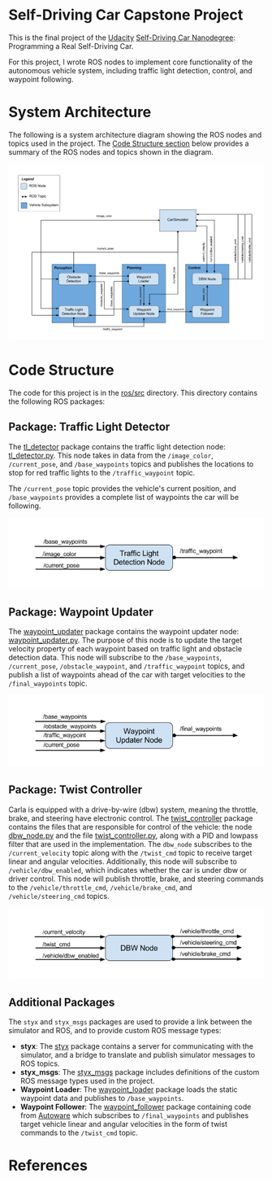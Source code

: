 # Self-Driving Car Capstone Project

This is the final project of the [Udacity](https://www.udacity.com) [Self-Driving Car Nanodegree](https://www.udacity.com/course/self-driving-car-engineer-nanodegree--nd0013): Programming a Real Self-Driving Car. 

For this project, I wrote ROS nodes to implement core functionality of the autonomous vehicle system, including traffic light detection, control, and waypoint following. 

# System Architecture

The following is a system architecture diagram showing the ROS nodes and topics used in the project. The [Code Structure section](#code-structure) below provides a summary of the ROS nodes and topics shown in the diagram. 



![](images/system_architecture.png)

# Code Structure

The code for this project is in the [ros/src](ros/src) directory. This directory contains the following ROS packages:

## Package: Traffic Light Detector

The [tl_detector](ros/src/tl_detector) package contains the traffic light detection node: [tl_detector.py](ros/src/tl_detector/tl_detector.py). This node takes in data from the `/image_color`, `/current_pose`, and `/base_waypoints` topics and publishes the locations to stop for red traffic lights to the `/traffic_waypoint` topic.

The `/current_pose` topic provides the vehicle's current position, and `/base_waypoints` provides a complete list of waypoints the car will be following.

![](images/tl-detector-ros-graph.png)

## Package: Waypoint Updater

The [waypoint_updater](ros/src/waypoint_updater) package contains the waypoint updater node: [waypoint_updater.py](ros/src/waypoint_updater/waypoint_updater.py). The purpose of this node is to update the target velocity property of each waypoint based on traffic light and obstacle detection data. This node will subscribe to the `/base_waypoints`, `/current_pose`, `/obstacle_waypoint`, and `/traffic_waypoint` topics, and publish a list of waypoints ahead of the car with target velocities to the `/final_waypoints` topic.

![](images/waypoint-updater-ros-graph.png)

## Package: Twist Controller

Carla is equipped with a drive-by-wire (dbw) system, meaning the throttle, brake, and steering have electronic control. The [twist_controller](ros/src/twist_controller) package contains the files that are responsible for control of the vehicle: the node [dbw_node.py](ros/src/twist_controller/dbw_node.py) and the file [twist_controller.py](ros/src/twist_controller/twist_controller.py), along with a PID and lowpass filter that are used in the implementation. The `dbw_node` subscribes to the `/current_velocity` topic along with the `/twist_cmd` topic to receive target linear and angular velocities. Additionally, this node will subscribe to `/vehicle/dbw_enabled`, which indicates whether the car is under dbw or driver control. This node will publish throttle, brake, and steering commands to the `/vehicle/throttle_cmd`, `/vehicle/brake_cmd`, and `/vehicle/steering_cmd` topics.

![](images/dbw-node-ros-graph.png)

## Additional Packages

The `styx` and `styx_msgs` packages are used to provide a link between the simulator and ROS, and to provide custom ROS message types:

* **styx**: The [styx](ros/src/styx) package contains a server for communicating with the simulator, and a bridge to translate and publish simulator messages to ROS topics.
* **styx_msgs**: The [styx_msgs](ros/src/styx_msgs) package includes definitions of the custom ROS message types used in the project.
* **Waypoint Loader**: The [waypoint_loader](ros/src/waypoint_loader) package loads the static waypoint data and publishes to `/base_waypoints`.
* **Waypoint Follower**: The [waypoint_follower](ros/src/waypoint_follower) package containing code from [Autoware](https://github.com/CPFL/Autoware) which subscribes to `/final_waypoints` and publishes target vehicle linear and angular velocities in the form of twist commands to the `/twist_cmd` topic.

# References

